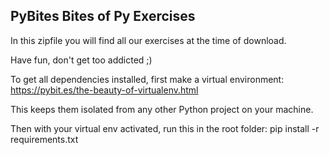 ## PyBites Bites of Py Exercises

In this zipfile you will find all our exercises at the time of download.

Have fun, don't get too addicted ;)

To get all dependencies installed, first make a virtual environment:
https://pybit.es/the-beauty-of-virtualenv.html

This keeps them isolated from any other Python project on your machine.

Then with your virtual env activated, run this in the root folder:
pip install -r requirements.txt